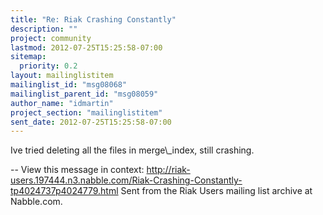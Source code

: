 ```yaml
---
title: "Re: Riak Crashing Constantly"
description: ""
project: community
lastmod: 2012-07-25T15:25:58-07:00
sitemap:
  priority: 0.2
layout: mailinglistitem
mailinglist_id: "msg08068"
mailinglist_parent_id: "msg08059"
author_name: "idmartin"
project_section: "mailinglistitem"
sent_date: 2012-07-25T15:25:58-07:00
---
```



Ive tried deleting all the files in merge\\_index, still crashing.

--
View this message in context: 
http://riak-users.197444.n3.nabble.com/Riak-Crashing-Constantly-tp4024737p4024779.html
Sent from the Riak Users mailing list archive at Nabble.com.

